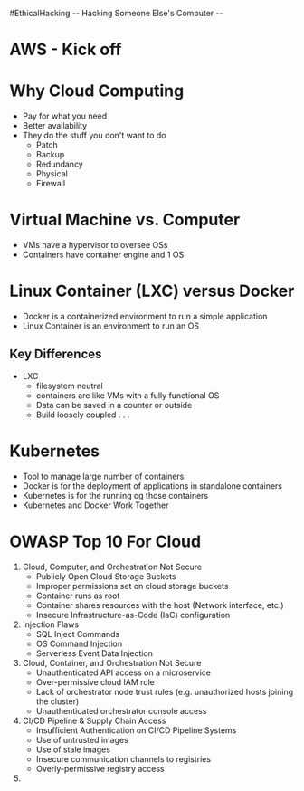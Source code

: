 #EthicalHacking
-- Hacking Someone Else's Computer --

# AWS - Kick off

# Why Cloud Computing
- Pay for what you need
- Better availability
- They do the stuff you don't want to do
	- Patch
	- Backup
	- Redundancy
	- Physical
	- Firewall


# Virtual Machine vs. Computer
- VMs have a hypervisor to oversee OSs 
- Containers have container engine and 1 OS

# Linux Container (LXC) versus Docker
- Docker is a containerized environment to run a simple application
- Linux Container is an environment to run an OS

## Key Differences
- LXC
	- filesystem neutral
	- containers are like VMs with a fully functional OS
	- Data can be saved in a counter or outside
	- Build loosely coupled . . .


# Kubernetes
- Tool to manage large number of containers
- Docker is for the deployment of applications in standalone containers
- Kubernetes is for the running og those containers
- Kubernetes and Docker Work Together


# OWASP Top 10 For Cloud
1. Cloud, Computer, and Orchestration Not Secure
	- Publicly Open Cloud Storage Buckets
	- Improper permissions set on cloud storage buckets
	- Container runs as root
	- Container shares resources with the host (Network interface, etc.)
	- Insecure Infrastructure-as-Code (IaC) configuration
2. Injection Flaws
	- SQL Inject Commands
	- OS Command Injection
	- Serverless Event Data Injection
3. Cloud, Container, and Orchestration Not Secure
	- Unauthenticated API access on a microservice
	- Over-permissive cloud IAM role
	- Lack of orchestrator node trust rules (e.g. unauthorized hosts joining the cluster)
	- Unauthenticated orchestrator console access
4. CI/CD Pipeline & Supply Chain Access
	- Insufficient Authentication on CI/CD Pipeline Systems
	- Use of untrusted images
	- Use of stale images
	- Insecure communication channels to registries
	- Overly-permissive registry access
5. 